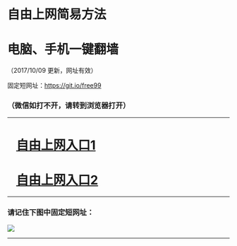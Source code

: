 ﻿# 自由上网简易方法

# 电脑、手机一键翻墙

（2017/10/09 更新，网址有效）

固定短网址：https://git.io/free99

### （微信如打不开，请转到浏览器打开）


***





# &nbsp;&nbsp; <a href="http://ft81184030.fwq-tz-1001.info/fwqtz01.html?t=10090011096 " target="_blank">自由上网入口1</a>
# &nbsp;&nbsp; <a href="http://ft1154927081.fwq-tz-1002.info/fwqtz02.html?t=100900110886 " target="_blank">自由上网入口2</a>
***

### 请记住下图中固定短网址：

<img src="https://s3-us-west-2.amazonaws.com/fwq-1001/yjfq-20170905okok.png" /> 


***


